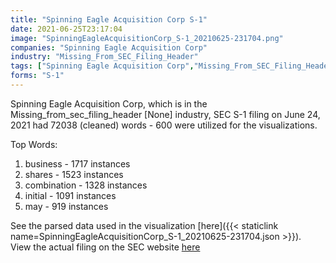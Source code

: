 ```yaml
---
title: "Spinning Eagle Acquisition Corp S-1"
date: 2021-06-25T23:17:04
image: "SpinningEagleAcquisitionCorp_S-1_20210625-231704.png"
companies: "Spinning Eagle Acquisition Corp"
industry: "Missing_From_SEC_Filing_Header"
tags: ["Spinning Eagle Acquisition Corp","Missing_From_SEC_Filing_Header","06-24-2021","S-1"]
forms: "S-1"
---
```

Spinning Eagle Acquisition Corp, which is in the Missing_from_sec_filing_header [None] industry, SEC S-1 filing on June 24, 2021 had 72038 (cleaned) words - 600 were utilized for the visualizations.

Top Words:
1. business - 1717 instances
2. shares - 1523 instances
3. combination - 1328 instances
4. initial - 1091 instances
5. may - 919 instances


See the parsed data used in the visualization [here]({{< staticlink name=SpinningEagleAcquisitionCorp_S-1_20210625-231704.json >}}).  
View the actual filing on the SEC website [here](https://www.sec.gov/Archives/edgar/data/1852207/0001193125-21-198506.txt)